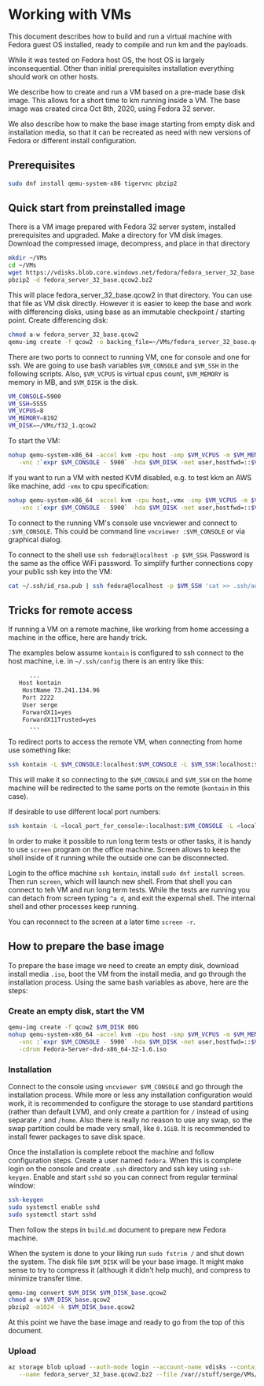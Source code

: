# Working with VMs

This document describes how to build and run a virtual machine with Fedora guest OS installed,
ready to compile and run km and the payloads.

While it was tested on Fedora host OS, the host OS is largely inconsequential.
Other than initial prerequisites installation everything should work on other hosts.

We describe how to create and run a VM based on a pre-made base disk image.
This allows for a short time to km running inside a VM.
The base image was created circa Oct 8th, 2020,
using Fedora 32 server.

We also describe how to make the base image starting from empty disk and installation media,
so that it can be recreated as need with new versions of Fedora or different install configuration.

## Prerequisites

```bash
sudo dnf install qemu-system-x86 tigervnc pbzip2
```

## Quick start from preinstalled image

There is a VM image prepared with Fedora 32 server system, installed prerequisites and upgraded.
Make a directory for VM disk images.
Download the compressed image, decompress, and place in that directory

```bash
mkdir ~/VMs
cd ~/VMs
wget https://vdisks.blob.core.windows.net/fedora/fedora_server_32_base.qcow2.bz2
pbzip2 -d fedora_server_32_base.qcow2.bz2
```

This will place fedora_server_32_base.qcow2 in that directory.
You can use that file as VM disk directly.
However it is easier to keep the base and work with differencing disks,
using base as an immutable checkpoint / starting point.
Create differencing disk:

```bash
chmod a-w fedora_server_32_base.qcow2
qemu-img create -f qcow2 -o backing_file=~/VMs/fedora_server_32_base.qcow2 ~/VMs/f32_1.qcow2
```

There are two ports to connect to running VM, one for console and one for ssh.
We are going to use bash variables `$VM_CONSOLE` and `$VM_SSH` in the following scripts.
Also, `$VM_VCPUS` is virtual cpus count, `$VM_MEMORY` is memory in MB, and `$VM_DISK` is the disk.

```bash
VM_CONSOLE=5900
VM_SSH=5555
VM_VCPUS=8
VM_MEMORY=8192
VM_DISK=~/VMs/f32_1.qcow2
```

To start the VM:

```bash
nohup qemu-system-x86_64 -accel kvm -cpu host -smp $VM_VCPUS -m $VM_MEMORY \
   -vnc :`expr $VM_CONSOLE - 5900` -hda $VM_DISK -net user,hostfwd=::$VM_SSH-:22 -net nic &
```

If you want to run a VM with nested KVM disabled,
e.g. to test kkm an AWS like machine,
add `-vmx` to cpu specification:

```bash
nohup qemu-system-x86_64 -accel kvm -cpu host,-vmx -smp $VM_VCPUS -m $VM_MEMORY \
   -vnc :`expr $VM_CONSOLE - 5900` -hda $VM_DISK -net user,hostfwd=::$VM_SSH-:22 -net nic &
```

To connect to the running VM's console use vncviewer and connect to `:$VM_CONSOLE`.
This could be command line `vncviewer :$VM_CONSOLE` or via graphical dialog.

To connect to the shell use `ssh fedora@localhost -p $VM_SSH`.
Password is the same as the office WiFi password.
To simplify further connections copy your public ssh key into the VM:

```bash
cat ~/.ssh/id_rsa.pub | ssh fedora@localhost -p $VM_SSH 'cat >> .ssh/authorized_keys'
```

## Tricks for remote access

If running a VM on a remote machine,
like working from home accessing a machine in the office,
here are handy trick.

The examples below assume `kontain` is configured to ssh connect to the host machine,
i.e. in `~/.ssh/config` there is an entry like this:

```txt
      ...
   Host kontain
	HostName 73.241.134.96
	Port 2222
	User serge
	ForwardX11=yes
	ForwardX11Trusted=yes
      ...
```

To redirect ports to access the remote VM,
when connecting from home use something like:

```bash
ssh kontain -L $VM_CONSOLE:localhost:$VM_CONSOLE -L $VM_SSH:localhost:$VM_SSH
```

This will make it so connecting to the `$VM_CONSOLE` and `$VM_SSH` on the home machine
will be redirected to the same ports on the remote (`kontain` in this case).

If desirable to use different local port numbers:

```bash
ssh kontain -L <local_port_for_console>:localhost:$VM_CONSOLE -L <local_port_for_ssh>:localhost:$VM_SSH
```

In order to make it possible to run long term tests or other tasks,
it is handy to use `screen` program on the office machine.
Screen allows to keep the shell inside of it running while the outside one can be disconnected.

Login to the office machine `ssh kontain`, install `sudo dnf install screen`.
Then run `screen`, which will launch new shell.
From that shell you can connect to teh VM and run long term tests.
While the tests are running you can detach from screen typing `^a d`, and exit the expernal shell.
The internal shell and other processes keep running.

You can reconnect to the screen at a later time `screen -r`.

## How to prepare the base image

To prepare the base image we need to create an empty disk,
download install media `.iso`,
boot the VM from the install media,
and go through the installation process.
Using the same bash variables as above, here are the steps:

### Create an empty disk, start the VM

```bash
qemu-img create -f qcow2 $VM_DISK 80G
nohup qemu-system-x86_64 -accel kvm -cpu host -smp $VM_VCPUS -m $VM_MEMORY \
   -vnc :`expr $VM_CONSOLE - 5900` -hda $VM_DISK -net user,hostfwd=::$VM_SSH-:22 -net nic \
   -cdrom Fedora-Server-dvd-x86_64-32-1.6.iso
```

### Installation

Connect to the console using `vncviewer $VM_CONSOLE` and go through the installation process.
While more or less any installation configuration would work,
it is recommended to configure the storage to use standard partitions (rather than default LVM),
and only create a partition for `/` instead of using separate `/` and `/home`.
Also there is really no reason to use any swap,
so the swap partition could be made very small,
like `0.1GiB`.
It is recommended to install fewer packages to save disk space.

Once the installation is complete reboot the machine and follow configuration steps.
Create a user named `fedora`.
When this is complete login on the console
and create `.ssh` directory and ssh key using `ssh-keygen`.
Enable and start `sshd` so you can connect from regular terminal window:
```bash
ssh-keygen
sudo systemctl enable sshd
sudo systemctl start sshd
```
Then follow the steps in `build.md` document to prepare new Fedora machine.

When the system is done to your liking run `sudo fstrim /` and shut down the system.
The disk file `$VM_DISK` will be your base image.
It might make sense to try to compress it (although it didn't help much),
and compress to minimize transfer time.

```bash
qemu-img convert $VM_DISK $VM_DISK_base.qcow2
chmod a-w $VM_DISK_base.qcow2
pbzip2 -m1024 -k $VM_DISK_base.qcow2
```

At this point we have the base image and ready to go from the top of this document.

### Upload

```bash
az storage blob upload --auth-mode login --account-name vdisks --container-name fedora \
   --name fedora_server_32_base.qcow2.bz2 --file /var//stuff/serge/VMs/fedora_32_base.qcow2.bz2
```